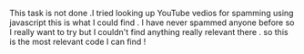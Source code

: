 This task is not done .I tried looking up YouTube vedios for spamming using javascript this is what I could find .
I have never spammed anyone before so I really want to try but I couldn't find anything really relevant there . so this is the most relevant code I can find !
